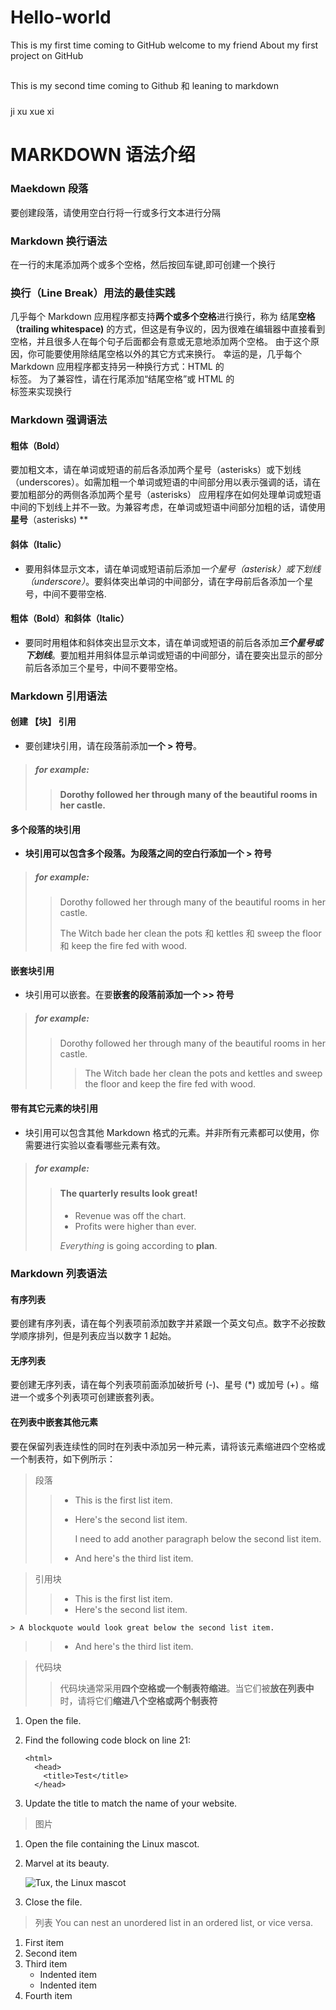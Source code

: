 # Hello-world
This is my first time coming to GitHub
welcome to my friend
About my first project on GitHub
##
This is my second time coming to Github
和
leaning to markdown
###
ji xu xue xi 
#
MARKDOWN 语法介绍
==========

### Maekdown 段落
要创建段落，请使用空白行将一行或多行文本进行分隔

### Markdown 换行语法
在一行的末尾添加两个或多个空格，然后按回车键,即可创建一个换行    

### 换行（Line Break）用法的最佳实践
几乎每个 Markdown 应用程序都支持**两个或多个空格**进行换行，称为 结尾**空格（trailing  whitespace)** 的方式，但这是有争议的，因为很难在编辑器中直接看到空格，并且很多人在每个句子后面都会有意或无意地添加两个空格。
由于这个原因，你可能要使用除结尾空格以外的其它方式来换行。
幸运的是，几乎每个 Markdown 应用程序都支持另一种换行方式：HTML 的 <br> 标签。
为了兼容性，请在行尾添加“结尾空格”或 HTML 的 <br> 标签来实现换行

### Markdown 强调语法
#### 粗体（Bold）
要加粗文本，请在单词或短语的前后各添加两个星号（asterisks）或下划线（underscores）。如需加粗一个单词或短语的中间部分用以表示强调的话，请在要加粗部分的两侧各添加两个星号（asterisks）
 应用程序在如何处理单词或短语中间的下划线上并不一致。为兼容考虑，在单词或短语中间部分加粗的话，请使用**星号**（asterisks) **

#### 斜体（Italic）
- 要用斜体显示文本，请在单词或短语前后添加*一个星号（asterisk）或下划线（underscore）*。要斜体突出单词的中间部分，请在字母前后各添加一个星号，中间不要带空格.

#### 粗体（Bold）和斜体（Italic）
- 要同时用粗体和斜体突出显示文本，请在单词或短语的前后各添加***三个星号或下划线***。要加粗并用斜体显示单词或短语的中间部分，请在要突出显示的部分前后各添加三个星号，中间不要带空格。

### Markdown 引用语法
#### 创建 【块】 引用
- 要创建块引用，请在段落前添加**一个 > 符号**。
> ##### for example:
>> **Dorothy followed her through many of the beautiful rooms in her castle.**
#### 多个段落的块引用
- **块引用可以包含多个段落。为段落之间的空白行添加一个 > 符号**
> ##### for example:
>> Dorothy followed her through many of the beautiful rooms in her castle.
>>
>> The Witch bade her clean the pots 和 kettles 和 sweep the floor 和 keep the fire fed with wood.
#### 嵌套块引用
- 块引用可以嵌套。在要**嵌套的段落前添加一个 >> 符号**
> ##### for example:
>> Dorothy followed her through many of the beautiful rooms in her castle.
>>
>>> The Witch bade her clean the pots and kettles and sweep the floor and keep the fire fed with wood.
#### 带有其它元素的块引用
- 块引用可以包含其他 Markdown 格式的元素。并非所有元素都可以使用，你需要进行实验以查看哪些元素有效。
> ##### for example:
>> #### The quarterly results look great!
>>
>> - Revenue was off the chart.
>> - Profits were higher than ever.
>>
>>  *Everything* is going according to **plan**.

### Markdown 列表语法
#### 有序列表
要创建有序列表，请在每个列表项前添加数字并紧跟一个英文句点。数字不必按数学顺序排列，但是列表应当以数字 1 起始。

#### 无序列表
要创建无序列表，请在每个列表项前面添加破折号 (-)、星号 (*) 或加号 (+) 。缩进一个或多个列表项可创建嵌套列表。

#### 在列表中嵌套其他元素
要在保留列表连续性的同时在列表中添加另一种元素，请将该元素缩进四个空格或一个制表符，如下例所示：
> 段落
>> *   This is the first list item.
>> *   Here's the second list item.
>> 
>>      I need to add another paragraph below the second list item.
>>
>> *   And here's the third list item.

> 引用块
>> *   This is the first list item.
>> *   Here's the second list item.
>> 
    > A blockquote would look great below the second list item.
>> 
>> *   And here's the third list item.

> 代码块
>> 代码块通常采用**四个空格或一个制表符缩进**。当它们被**放在列表中**时，请将它们**缩进八个空格或两个制表符**
1.  Open the file.
2.  Find the following code block on line 21:

        <html>
          <head>
            <title>Test</title>
          </head>

3.  Update the title to match the name of your website.
> 图片
1.  Open the file containing the Linux mascot.
2.  Marvel at its beauty.

    ![Tux, the Linux mascot](/assets/images/tux.png)

3.  Close the file.

> 列表
You can nest an unordered list in an ordered list, or vice versa.

1. First item
2. Second item
3. Third item
    - Indented item
    - Indented item
4. Fourth item









